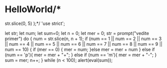 # HelloWorld/*
 str.slice(0, 5) );*/
'use strict';

let str;
let num;
let sum=0;
let n = 0;
let mer = 0;
str = prompt("vedite primer")
do {
    num = str.slice(n, n + 1);
    if (num == 1 || num == 2 || num == 3 || num == 4 || num == 5
    || num == 6 || num == 7 || num == 8 || num == 9 || num == 10) {
        if (mer == 0) {
            mer = num;
        }else mer = mer + num
    } else if (num == 'p'){
        mer = mer + "+";
    } else if (num == 'm'){
        mer = mer + "-";
    }
    sum = mer;
    n++;
} while (n < 100);
alert(eval(sum));


